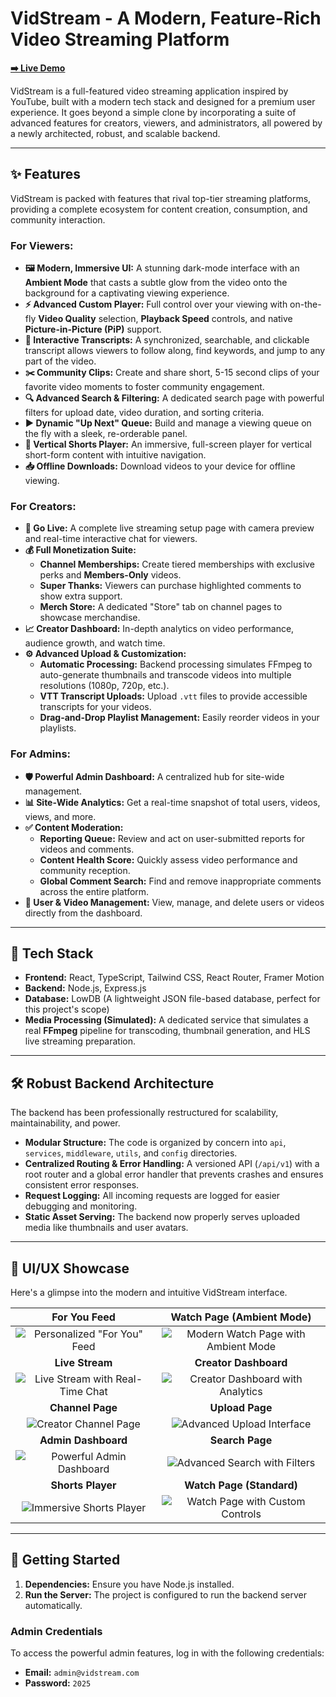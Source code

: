 # VidStream - A Modern, Feature-Rich Video Streaming Platform

**[➡️ Live Demo](https://aistudio.google.com/apps/drive/1hiJE8aLHGU7Ge81itBRHH2sxWiJhrN0B?showPreview=true&showAssistant=true&showCode=true&showTreeView=true)**

VidStream is a full-featured video streaming application inspired by YouTube, built with a modern tech stack and designed for a premium user experience. It goes beyond a simple clone by incorporating a suite of advanced features for creators, viewers, and administrators, all powered by a newly architected, robust, and scalable backend.

---

## ✨ Features

VidStream is packed with features that rival top-tier streaming platforms, providing a complete ecosystem for content creation, consumption, and community interaction.

### For Viewers:
- **🖼️ Modern, Immersive UI:** A stunning dark-mode interface with an **Ambient Mode** that casts a subtle glow from the video onto the background for a captivating viewing experience.
- **⚡ Advanced Custom Player:** Full control over your viewing with on-the-fly **Video Quality** selection, **Playback Speed** controls, and native **Picture-in-Picture (PiP)** support.
- **📜 Interactive Transcripts:** A synchronized, searchable, and clickable transcript allows viewers to follow along, find keywords, and jump to any part of the video.
- **✂️ Community Clips:** Create and share short, 5-15 second clips of your favorite video moments to foster community engagement.
- **🔍 Advanced Search & Filtering:** A dedicated search page with powerful filters for upload date, video duration, and sorting criteria.
- **▶️ Dynamic "Up Next" Queue:** Build and manage a viewing queue on the fly with a sleek, re-orderable panel.
- **📱 Vertical Shorts Player:** An immersive, full-screen player for vertical short-form content with intuitive navigation.
- **📥 Offline Downloads:** Download videos to your device for offline viewing.

### For Creators:
- **🔴 Go Live:** A complete live streaming setup page with camera preview and real-time interactive chat for viewers.
- **💰 Full Monetization Suite:**
    - **Channel Memberships:** Create tiered memberships with exclusive perks and **Members-Only** videos.
    - **Super Thanks:** Viewers can purchase highlighted comments to show extra support.
    - **Merch Store:** A dedicated "Store" tab on channel pages to showcase merchandise.
- **📈 Creator Dashboard:** In-depth analytics on video performance, audience growth, and watch time.
- **⚙️ Advanced Upload & Customization:**
    - **Automatic Processing:** Backend processing simulates FFmpeg to auto-generate thumbnails and transcode videos into multiple resolutions (1080p, 720p, etc.).
    - **VTT Transcript Uploads:** Upload `.vtt` files to provide accessible transcripts for your videos.
    - **Drag-and-Drop Playlist Management:** Easily reorder videos in your playlists.

### For Admins:
- **🛡️ Powerful Admin Dashboard:** A centralized hub for site-wide management.
- **📊 Site-Wide Analytics:** Get a real-time snapshot of total users, videos, views, and more.
- **✅ Content Moderation:**
    - **Reporting Queue:** Review and act on user-submitted reports for videos and comments.
    - **Content Health Score:** Quickly assess video performance and community reception.
    - **Global Comment Search:** Find and remove inappropriate comments across the entire platform.
- **👥 User & Video Management:** View, manage, and delete users or videos directly from the dashboard.

---

## 🚀 Tech Stack

- **Frontend:** React, TypeScript, Tailwind CSS, React Router, Framer Motion
- **Backend:** Node.js, Express.js
- **Database:** LowDB (A lightweight JSON file-based database, perfect for this project's scope)
- **Media Processing (Simulated):** A dedicated service that simulates a real **FFmpeg** pipeline for transcoding, thumbnail generation, and HLS live streaming preparation.

---

## 🛠️ Robust Backend Architecture

The backend has been professionally restructured for scalability, maintainability, and power.

- **Modular Structure:** The code is organized by concern into `api`, `services`, `middleware`, `utils`, and `config` directories.
- **Centralized Routing & Error Handling:** A versioned API (`/api/v1`) with a root router and a global error handler that prevents crashes and ensures consistent error responses.
- **Request Logging:** All incoming requests are logged for easier debugging and monitoring.
- **Static Asset Serving:** The backend now properly serves uploaded media like thumbnails and user avatars.

---

## 🎨 UI/UX Showcase

Here's a glimpse into the modern and intuitive VidStream interface.

| For You Feed | Watch Page (Ambient Mode) |
| :---: | :---: |
| ![Personalized "For You" Feed](./docs/images/01-home-feed.png) | ![Modern Watch Page with Ambient Mode](./docs/images/03-ambient-mode.png) |
| **Live Stream** | **Creator Dashboard** |
| ![Live Stream with Real-Time Chat](./docs/images/04-live-stream.png) | ![Creator Dashboard with Analytics](./docs/images/07-creator-dashboard.png) |
| **Channel Page** | **Upload Page** |
| ![Creator Channel Page](./docs/images/06-channel-page.png) | ![Advanced Upload Interface](./docs/images/08-upload-page.png) |
| **Admin Dashboard** | **Search Page** |
| ![Powerful Admin Dashboard](./docs/images/09-admin-dashboard.png) | ![Advanced Search with Filters](./docs/images/10-search-results.png) |
| **Shorts Player** | **Watch Page (Standard)** |
| ![Immersive Shorts Player](./docs/images/05-shorts-player.png) | ![Watch Page with Custom Controls](./docs/images/02-watch-page.png) |


---

## 🚀 Getting Started

1.  **Dependencies:** Ensure you have Node.js installed.
2.  **Run the Server:** The project is configured to run the backend server automatically.

### Admin Credentials

To access the powerful admin features, log in with the following credentials:
-   **Email:** `admin@vidstream.com`
-   **Password:** `2025`
